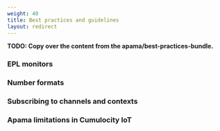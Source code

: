 ```yaml
---
weight: 40
title: Best practices and guidelines
layout: redirect
---
```


**TODO: Copy over the content from the apama/best-practices-bundle.**

### EPL monitors

### Number formats

### Subscribing to channels and contexts

### Apama limitations in Cumulocity IoT
